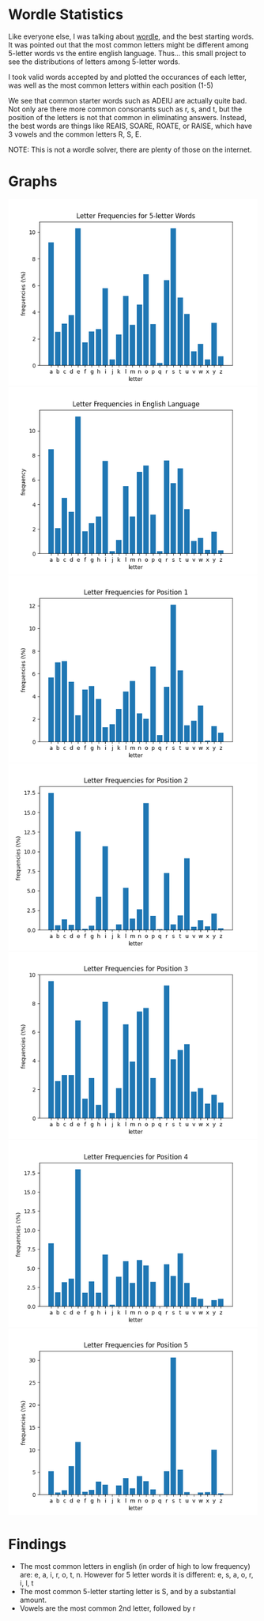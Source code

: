 # Wordle Statistics

Like everyone else, I was talking about [wordle](https://www.powerlanguage.co.uk/wordle/), and the best starting words. It was pointed out that the most common letters might be different among 5-letter words vs the entire english language. Thus... this small project to see the distributions of letters among 5-letter words.

I took valid words accepted by  and plotted the occurances of each letter, was well as the most common letters within each position (1-5)

We see that common starter words such as ADEIU are actually quite bad. Not only are there more common consonants such as r, s, and t, but the position of the letters is not that common in eliminating answers. Instead, the best words are things like REAIS, SOARE, ROATE, or RAISE, which have 3 vowels and the common letters R, S, E. 

NOTE: This is not a wordle solver, there are plenty of those on the internet.

# Graphs

![](total.png)
![](englishTotal.png)
![](1.png)
![](2.png)
![](3.png)
![](4.png)
![](5.png)

# Findings

* The most common letters in english (in order of high to low frequency) are: e, a, i, r, o, t, n. However for 5 letter words it is different: e, s, a, o, r, i, l, t
* The most common 5-letter starting letter is S, and by a substantial amount.
* Vowels are the most common 2nd letter, followed by r